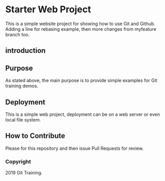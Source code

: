 # Starter Web Project
This is a simple website project for showing how to use Git and Github. Adding a line for rebasing example, then more changes from myfeature branch too.

## introduction

## Purpose
As stated above, the main purpose is to provide simple examples for Git training demos.

## Deployment
This is a simple web project, deployment can be on a web server or even local file system.

## How to Contribute
Please for this repository and then issue Pull Requests for review.

### Copyright
2019 Git Training. 